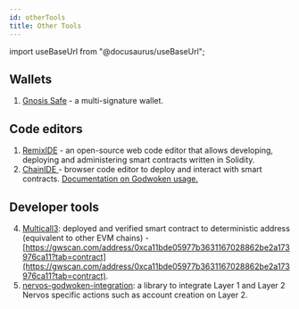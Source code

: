 ```yaml
---
id: otherTools
title: Other Tools
---
```

import useBaseUrl from "@docusaurus/useBaseUrl";

## Wallets
1. [Gnosis Safe](https://safe.global/wallet) - a multi-signature wallet.

## Code editors

1. [RemixIDE](https://remix.ethereum.org/) - an open-source web code editor that allows developing, deploying and administering smart contracts written in Solidity. 
2. [ChainIDE ](https://chainide.com/)- browser code editor to deploy and interact with smart contracts. [Documentation on Godwoken usage.](https://chainide.gitbook.io/chainide-english-1/ethereum-ide-1/6.-nervos-ide/1.-nervos-ide-environment-configuration#4.-configure-the-test-network)

## Developer tools
4. [Multicall3](https://github.com/mds1/multicall): deployed and verified smart contract to deterministic address (equivalent to other EVM chains) - [https://gwscan.com/address/0xca11bde05977b3631167028862be2a173976ca11?tab=contract](https://gwscan.com/address/0xca11bde05977b3631167028862be2a173976ca11?tab=contract).
5. [nervos-godwoken-integration](https://github.com/Roger-Rumblefish/nervos-godwoken-integration): a library to integrate Layer 1 and Layer 2 Nervos specific actions such as account creation on Layer 2.